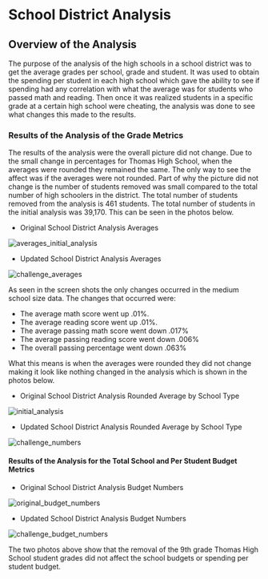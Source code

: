 # School District Analysis

## Overview of the Analysis
The purpose of the analysis of the high schools in a school district was to get the average grades per school, grade and student. It was used to obtain the spending per student in each high school which gave the ability to see if spending had any correlation with what the average was for students who passed math and reading. Then once it was realized students in a specific grade at a certain high school were cheating, the analysis was done to see what changes this made to the results. 

### Results of the Analysis of the Grade Metrics
The results of the analysis were the overall picture did not change. Due to the small change in percentages for Thomas High School, when the averages were rounded they remained the same. The only way to see the affect was if the averages were not rounded. Part of why the picture did not change is the number of students removed was small compared to the total number of high schoolers in the district. The total number of students removed from the analysis is 461 students. The total number of students in the initial analysis was 39,170. This can be seen in the photos below.

- Original School District Analysis Averages

![averages_initial_analysis](https://user-images.githubusercontent.com/105513491/175097709-5c22c0f8-7b10-4920-93ee-bb3466ea71ac.png)

- Updated School District Analysis Averages

![challenge_averages](https://user-images.githubusercontent.com/105513491/175097732-bd755b76-a9d3-4c73-9e90-585c495b0e80.png)

As seen in the screen shots the only changes occurred in the medium school size data. The changes that occurred were:

- The average math score went up .01%. 
- The average reading score went up .01%.
- The average passing math score went down .017%
- The average passing reading score went down .006%
- The overall passing percentage went down .063%

What this means is when the averages were rounded they did not change making it look like nothing changed in the analysis which is shown in the photos below. 

- Original School District Analysis Rounded Average by School Type

![initial_analysis](https://user-images.githubusercontent.com/105513491/175099795-0b053a20-46a5-4c0d-a792-33a12ebeb764.png)

- Updated School District Analysis Rounded Average by School Type

![challenge_numbers](https://user-images.githubusercontent.com/105513491/175099893-92332454-1023-4008-b210-cba34509b2fb.png)

#### Results of the Analysis for the Total School and Per Student Budget Metrics

- Original School District Analysis Budget Numbers

![original_budget_numbers](https://user-images.githubusercontent.com/105513491/175101663-a49a91e0-e55e-4aad-bda6-4beee487ba81.png)

- Updated School District Analysis Budget Numbers

![challenge_budget_numbers](https://user-images.githubusercontent.com/105513491/175101715-da042715-061a-464c-af9b-d2d0b834aec4.png)

The two photos above show that the removal of the 9th grade Thomas High School student grades did not affect the school budgets or spending per student budget.

